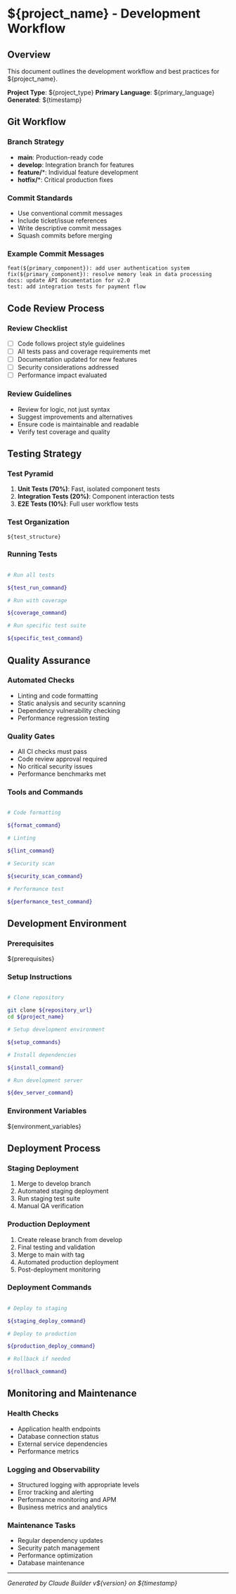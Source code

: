 # ${project_name} - Development Workflow

## Overview

This document outlines the development workflow and best practices for ${project_name}.

**Project Type**: ${project_type}
**Primary Language**: ${primary_language}
**Generated**: ${timestamp}

## Git Workflow

### Branch Strategy

- **main**: Production-ready code
- **develop**: Integration branch for features
- **feature/***: Individual feature development
- **hotfix/***: Critical production fixes

### Commit Standards

- Use conventional commit messages
- Include ticket/issue references
- Write descriptive commit messages
- Squash commits before merging

### Example Commit Messages

```
feat(${primary_component}): add user authentication system
fix(${primary_component}): resolve memory leak in data processing
docs: update API documentation for v2.0
test: add integration tests for payment flow
```

## Code Review Process

### Review Checklist

- [ ] Code follows project style guidelines
- [ ] All tests pass and coverage requirements met
- [ ] Documentation updated for new features
- [ ] Security considerations addressed
- [ ] Performance impact evaluated

### Review Guidelines

- Review for logic, not just syntax
- Suggest improvements and alternatives
- Ensure code is maintainable and readable
- Verify test coverage and quality

## Testing Strategy

### Test Pyramid

1. **Unit Tests (70%)**: Fast, isolated component tests
2. **Integration Tests (20%)**: Component interaction tests  
3. **E2E Tests (10%)**: Full user workflow tests

### Test Organization

```
${test_structure}
```

### Running Tests

```bash

# Run all tests

${test_run_command}

# Run with coverage

${coverage_command}

# Run specific test suite

${specific_test_command}
```

## Quality Assurance

### Automated Checks

- Linting and code formatting
- Static analysis and security scanning
- Dependency vulnerability checking
- Performance regression testing

### Quality Gates

- All CI checks must pass
- Code review approval required
- No critical security issues
- Performance benchmarks met

### Tools and Commands

```bash

# Code formatting

${format_command}

# Linting

${lint_command}

# Security scan

${security_scan_command}

# Performance test

${performance_test_command}
```

## Development Environment

### Prerequisites

${prerequisites}

### Setup Instructions

```bash

# Clone repository

git clone ${repository_url}
cd ${project_name}

# Setup development environment

${setup_commands}

# Install dependencies

${install_command}

# Run development server

${dev_server_command}
```

### Environment Variables

${environment_variables}

## Deployment Process

### Staging Deployment

1. Merge to develop branch
2. Automated staging deployment
3. Run staging test suite
4. Manual QA verification

### Production Deployment

1. Create release branch from develop
2. Final testing and validation
3. Merge to main with tag
4. Automated production deployment
5. Post-deployment monitoring

### Deployment Commands

```bash

# Deploy to staging

${staging_deploy_command}

# Deploy to production

${production_deploy_command}

# Rollback if needed

${rollback_command}
```

## Monitoring and Maintenance

### Health Checks

- Application health endpoints
- Database connection status
- External service dependencies
- Performance metrics

### Logging and Observability

- Structured logging with appropriate levels
- Error tracking and alerting
- Performance monitoring and APM
- Business metrics and analytics

### Maintenance Tasks

- Regular dependency updates
- Security patch management
- Performance optimization
- Database maintenance

---

*Generated by Claude Builder v${version} on ${timestamp}*